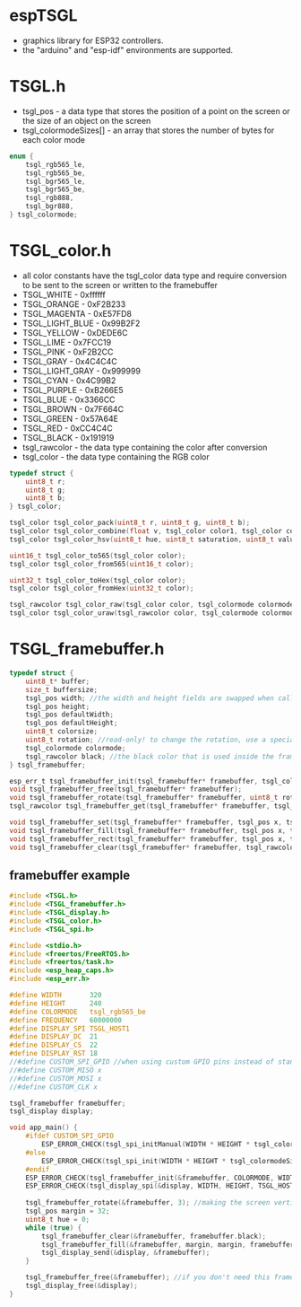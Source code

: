 # espTSGL
* graphics library for ESP32 controllers.
* the "arduino" and "esp-idf" environments are supported.

# TSGL.h
* tsgl_pos - a data type that stores the position of a point on the screen or the size of an object on the screen
* tsgl_colormodeSizes[] - an array that stores the number of bytes for each color mode
```c
enum {
    tsgl_rgb565_le,
    tsgl_rgb565_be,
    tsgl_bgr565_le,
    tsgl_bgr565_be,
    tsgl_rgb888,
    tsgl_bgr888,
} tsgl_colormode;
```

# TSGL_color.h
* all color constants have the tsgl_color data type and require conversion to be sent to the screen or written to the framebuffer
* TSGL_WHITE - 0xffffff
* TSGL_ORANGE - 0xF2B233
* TSGL_MAGENTA - 0xE57FD8
* TSGL_LIGHT_BLUE - 0x99B2F2
* TSGL_YELLOW - 0xDEDE6C
* TSGL_LIME - 0x7FCC19
* TSGL_PINK - 0xF2B2CC
* TSGL_GRAY - 0x4C4C4C
* TSGL_LIGHT_GRAY - 0x999999
* TSGL_CYAN - 0x4C99B2
* TSGL_PURPLE - 0xB266E5
* TSGL_BLUE - 0x3366CC
* TSGL_BROWN - 0x7F664C
* TSGL_GREEN - 0x57A64E
* TSGL_RED - 0xCC4C4C
* TSGL_BLACK - 0x191919
* tsgl_rawcolor - the data type containing the color after conversion
* tsgl_color - the data type containing the RGB color
```c
typedef struct {
    uint8_t r;
    uint8_t g;
    uint8_t b;
} tsgl_color;

tsgl_color tsgl_color_pack(uint8_t r, uint8_t g, uint8_t b);
tsgl_color tsgl_color_combine(float v, tsgl_color color1, tsgl_color color2);
tsgl_color tsgl_color_hsv(uint8_t hue, uint8_t saturation, uint8_t value);

uint16_t tsgl_color_to565(tsgl_color color);
tsgl_color tsgl_color_from565(uint16_t color);

uint32_t tsgl_color_toHex(tsgl_color color);
tsgl_color tsgl_color_fromHex(uint32_t color);

tsgl_rawcolor tsgl_color_raw(tsgl_color color, tsgl_colormode colormode);
tsgl_color tsgl_color_uraw(tsgl_rawcolor color, tsgl_colormode colormode);
```

# TSGL_framebuffer.h
```c
typedef struct {
    uint8_t* buffer;
    size_t buffersize;
    tsgl_pos width; //the width and height fields are swapped when calling tsgl_framebuffer_rotate with parameter 1 or 3
    tsgl_pos height;
    tsgl_pos defaultWidth;
    tsgl_pos defaultHeight;
    uint8_t colorsize;
    uint8_t rotation; //read-only! to change the rotation, use a special method
    tsgl_colormode colormode;
    tsgl_rawcolor black; //the black color that is used inside the framebuffer, however, you can use it for the same framebuffer since it is converted specifically for it
} tsgl_framebuffer;

esp_err_t tsgl_framebuffer_init(tsgl_framebuffer* framebuffer, tsgl_colormode colormode, tsgl_pos width, tsgl_pos height, int64_t caps);
void tsgl_framebuffer_free(tsgl_framebuffer* framebuffer);
void tsgl_framebuffer_rotate(tsgl_framebuffer* framebuffer, uint8_t rotation); //rotates the indexing of the framebuffer and not the framebuffer itself
tsgl_rawcolor tsgl_framebuffer_get(tsgl_framebuffer* framebuffer, tsgl_pos x, tsgl_pos y);

void tsgl_framebuffer_set(tsgl_framebuffer* framebuffer, tsgl_pos x, tsgl_pos y, tsgl_rawcolor color);
void tsgl_framebuffer_fill(tsgl_framebuffer* framebuffer, tsgl_pos x, tsgl_pos y, tsgl_pos width, tsgl_pos height, tsgl_rawcolor color);
void tsgl_framebuffer_rect(tsgl_framebuffer* framebuffer, tsgl_pos x, tsgl_pos y, tsgl_pos width, tsgl_pos height, tsgl_rawcolor color);
void tsgl_framebuffer_clear(tsgl_framebuffer* framebuffer, tsgl_rawcolor color);
```
## framebuffer example
```c
#include <TSGL.h>
#include <TSGL_framebuffer.h>
#include <TSGL_display.h>
#include <TSGL_color.h>
#include <TSGL_spi.h>

#include <stdio.h>
#include <freertos/FreeRTOS.h>
#include <freertos/task.h>
#include <esp_heap_caps.h>
#include <esp_err.h>

#define WIDTH       320
#define HEIGHT      240
#define COLORMODE   tsgl_rgb565_be
#define FREQUENCY   60000000
#define DISPLAY_SPI TSGL_HOST1
#define DISPLAY_DC  21
#define DISPLAY_CS  22
#define DISPLAY_RST 18
//#define CUSTOM_SPI_GPIO //when using custom GPIO pins instead of standard ones, the frequency cannot be higher than 26 megahertz (20000000 recommended)
//#define CUSTOM_MISO x
//#define CUSTOM_MOSI x
//#define CUSTOM_CLK x

tsgl_framebuffer framebuffer;
tsgl_display display;

void app_main() {
    #ifdef CUSTOM_SPI_GPIO
        ESP_ERROR_CHECK(tsgl_spi_initManual(WIDTH * HEIGHT * tsgl_colormodeSizes[COLORMODE], TSGL_HOST1, CUSTOM_MISO, CUSTOM_MOSI, CUSTOM_CLK));
    #else
        ESP_ERROR_CHECK(tsgl_spi_init(WIDTH * HEIGHT * tsgl_colormodeSizes[COLORMODE], TSGL_HOST1));
    #endif
    ESP_ERROR_CHECK(tsgl_framebuffer_init(&framebuffer, COLORMODE, WIDTH, HEIGHT, 0));
    ESP_ERROR_CHECK(tsgl_display_spi(&display, WIDTH, HEIGHT, TSGL_HOST1, FREQUENCY, DISPLAY_DC, DISPLAY_CS, DISPLAY_RST));
    
    tsgl_framebuffer_rotate(&framebuffer, 3); //making the screen vertical
    tsgl_pos margin = 32;
    uint8_t hue = 0;
    while (true) {
        tsgl_framebuffer_clear(&framebuffer, framebuffer.black);
        tsgl_framebuffer_fill(&framebuffer, margin, margin, framebuffer.width - (margin * 2), framebuffer.height - (margin * 2), tsgl_color_raw(tsgl_color_hsv(hue++, 255, 255), COLORMODE));
        tsgl_display_send(&display, &framebuffer);
    }

    tsgl_framebuffer_free(&framebuffer); //if you don't need this framebuffer anymore, then you should unload it.
    tsgl_display_free(&display);
}
```